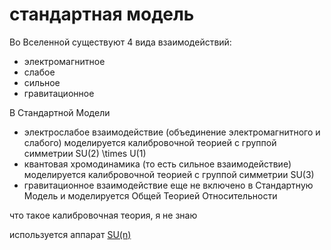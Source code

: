 # стандартная модель
Во Вселенной существуют 4 вида взаимодействий:

*   электромагнитное
*   слабое
*   сильное
*   гравитационное

В Стандартной Модели 

*   электрослабое взаимодействие (объединение электромагнитного и слабого) моделируется калибровочной теорией с группой симметрии SU(2) \\times U(1)
*   квантовая хромодинамика (то есть сильное взаимодействие) моделируется калибровочной теорией с группой симметрии SU(3)
*   гравитационное взаимодействие еще не включено в Стандартную Модель и моделируется Общей Теорией Относительности

что такое калибровочная теория, я не знаю

используется аппарат [SU(n)](SU(n))